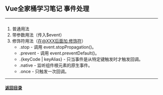 ## Vue全家桶学习笔记  事件处理
---
###  

1. 普通用法
2. 带参数用法（传入$event）
3. 修饰符用法（在@XXX后面加.修饰符）
    + .stop - 调用 event.stopPropagation()。
    + .prevent - 调用 event.preventDefault()。
    + .{keyCode | keyAlias} - 只当事件是从特定键触发时才触发回调。
    + .native - 监听组件根元素的原生事件。
    + .once - 只触发一次回调。



---

#### [返回目录](./)
